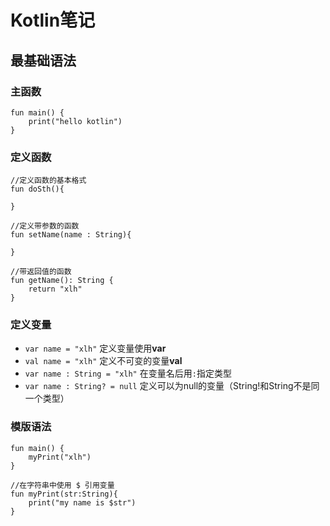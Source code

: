 # Kotlin笔记

## 最基础语法

### 主函数
```
fun main() {
    print("hello kotlin")
}
```

### 定义函数
```
//定义函数的基本格式
fun doSth(){

}
```
```
//定义带参数的函数
fun setName(name : String){
    
}
```
```
//带返回值的函数
fun getName(): String {
    return "xlh"
}
```

### 定义变量
* `var name = "xlh"` 定义变量使用**var**
* `val name = "xlh"` 定义不可变的变量**val**
* `var name : String = "xlh"` 在变量名后用`:`指定类型
* `var name : String? = null` 定义可以为null的变量（String!和String不是同一个类型）

### 模版语法
```
fun main() {
    myPrint("xlh")
}

//在字符串中使用 $ 引用变量
fun myPrint(str:String){
    print("my name is $str")
}
```
